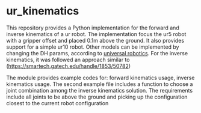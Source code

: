 # ur_kinematics

This repository provides a Python implementation for the forward and inverse kinematics of a ur robot. The implementation focus the ur5 robot with a gripper offset and placed 0.1m above the ground. It also provides support for a simple ur10 robot. Other models can be implemented by changing the DH params, according to [universal robotics](https://www.universal-robots.com/articles/ur/application-installation/dh-parameters-for-calculations-of-kinematics-and-dynamics/).
For the inverse kinematics, it was followed an approach similar to (https://smartech.gatech.edu/handle/1853/50782)

The module provides example codes for: forward kinematics usage, inverse kinematics usage. The second example file includes a function to choose a joint combination among the inverse kinematics solution. The requirements include all joints to be above the ground and picking up the configuration closest to the current robot configuration
